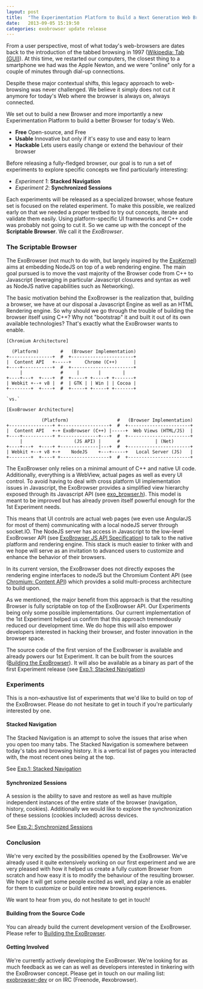 ```yaml
---
layout: post
title:  "The Experimentation Platform to Build a Next Generation Web Browser"
date:   2013-09-05 15:19:50
categories: exobrowser update release
---
```


From a user perspective, most of what today's web-browsers are dates back to the introduction of the tabbed browsing in 1997 ([Wikipedia: Tab (GUI)](http://en.wikipedia.org/wiki/Tab_%28GUI%29)). At this time, we restarted our computers, the closest thing to a smartphone we had was the Apple Newton, and we were "online" only for a couple of minutes through dial-up connections. 

Despite these major contextual shifts, this legacy approach to web-browsing was never challenged. We believe it simply does not cut it anymore for today's Web where the browser is always on, always connected.

We set out to build a new Browser and more importantly a new Experimentation Platform to build a better Browser for today's Web.

- **Free** Open-source, and Free
- **Usable** Innovative but only if it's easy to use and easy to learn
- **Hackable** Lets users easily change or extend the behaviour of their browser

Before releasing a fully-fledged browser, our goal is to run a set of experiments to explore specific concepts we find particularly interesting: 

- *Experiment 1*: **Stacked Navigation**
- *Experiment 2*: **Synchronized Sessions**

Each experiments will be released as a specialized browser, whose feature set is focused on the related experiment. To make this possible, we realized early on that we needed a proper testbed to try out concepts, iterate and validate them easily. Using platform-specific UI frameworks and C++ code was probably not going to cut it. So we came up with the concept of the **Scriptable Browser**. We call it the *ExoBrowser*. 


### The Scriptable Browser

The ExoBrowser (not much to do with, but largely inspired by the [ExoKernel](http://en.wikipedia.org/wiki/Exokernel)) aims at embedding NodeJS on top of a web rendering engine. The main goal pursued is to move the vast majority of the Browser code from C++ to Javascript (leveraging in particular Javascript closures and syntax as well as NodeJS native capabilities such as Networking).

The basic motivation behind the ExoBrowser is the realization that, building a browser, we have at our disposal a Javascript Engine as well as an HTML Rendering engine. So why should we go through the trouble of building the browser itself using C++? Why not "bootstrap" it and built it out of its own available technologies? That's exactly what the ExoBrowser wants to enable.

```
[Chromium Architecture]
  
  (Platform)        #   (Browser Implementation)
+----------------+  #  +-----------------------+
|  Content API   +-----+     Chrome (C++)      |
+----+-----------+  #  +-----------------------+
     |              #     |       |        |
+----+---+  +----+  #  +-----+ +-----+ +-------+
| Webkit +--+ v8 |  #  | GTK | | Win | | Cocoa |
+--------+  +----+  #  +-----+ +-----+ +-------+

`vs.`

[ExoBrowser Architecture]

             (Platform)                  #   (Browser Implementation)
+----------------+ +------------------+  #  +-----------------------+
|  Content API   +-+ ExoBrowser (C++) |-----+  Web Views (HTML/JS)  |
+----+-----------+ +--------------+---+  #  +-----------------------+
     |                   (JS API) |      #             | (Net)      
+----+---+  +----+ +--------------|---+  #  +-----------------------+
| Webkit +--+ v8 +-+    NodeJS    +---+-----+   Local Server (JS)   |
+--------+  +----+ +------------------+  #  +-----------------------+
```

The ExoBrowser only relies on a minimal amount of C++ and native UI code. Additionally, everything is a WebView, actual pages as well as every UI control. To avoid having to deal with cross platform UI  implementation issues in Javascript, the ExoBrowser provides a simplified view hierarchy exposed through its Javascript API (see [exo_browser.h](https://github.com/spolu/exo/blob/master/exo_browser/browser/ui/exo_browser.h)). This model is meant to be improved but has already proven itself powerful enough for the 1st Experiment needs.

This means that UI controls are actual web pages (we even use AngularJS for most of them) communicating with a local nodeJS server through socket.IO. The NodeJS server has access in Javascript to the low-level ExoBrowser API (see [ExoBrowser JS API Specification](https://github.com/spolu/exo/blob/master/API.md)) to talk to the native platform and rendering engine. This stack is much easier to tinker with and we hope will serve as an invitation to advanced users to customize and enhance the behavior of their browsers. 

In its current version, the ExoBrowser does not directly exposes the rendering engine interfaces to nodeJS but the Chromium Content API (see [Chromium: Content API](http://www.chromium.org/developers/content-module/content-api)) which provides a solid multi-process architecture to build upon.

As we mentioned, the major benefit from this approach is that the resulting Browser is fully scriptable on top of the ExoBrowser API. Our Experiments being only some possible implementations. Our current implementation of the 1st Experiment helped us confirm that this approach tremendously reduced our development time. We do hope this will also empower developers interested in hacking their browser, and foster innovation in the browser space.

The source code of the first version of the ExoBrowser is available and already powers our 1st Experiment. It can be built from the sources ([Building the ExoBrowser](https://github.com/spolu/exo_browser/wiki/Building-the-ExoBrowser)). It will also be available as a binary as part of the first Experiment release (see [Exp.1: Stacked Navigation](https://github.com/spolu/exo/wiki/Exp.1:-Stacked-Navigation))

### Experiments

This is a non-exhaustive list of experiments that we'd like to build on top of the ExoBrowser. Please do not hesitate to get in touch if you're particularly interested by one.

#### Stacked Navigation

The Stacked Navigation is an attempt to solve the issues that arise when you open too many tabs. The Stacked Navigation is somewhere between today's tabs and browsing history. It is a vertical list of pages you interacted with, the most recent ones being at the top. 

See [Exp.1: Stacked Navigation](https://github.com/spolu/exo/wiki/Exp.1:-Stacked-Navigation)

#### Synchronized Sessions

A session is the ability to save and restore as well as have multiple independent instances of the entire state of the browser (navigation, history, cookies). Additionally we would like to explore the synchronization of these sessions (cookies included) across devices.

See [Exp.2: Synchronized Sessions](https://github.com/spolu/exo/wiki/Exp.2:-Synchronized-Sessions)

### Conclusion

We're very excited by the possibilities opened by the ExoBrowser. We've already used it quite extensively working on our first experiment and we are very pleased with how it helped us create a fully custom Browser from scratch and how easy it is to modify the behaviour of the resulting browser. We hope it will get some people excited as well, and play a role as enabler for them to customize or build entire new browsing experiences.

We want to hear from you, do not hesitate to get in touch!

#### Building from the Source Code

You can already build the current development version of the ExoBrowser. Please refer to [Building the ExoBrowser](https://github.com/spolu/exo_browser/wiki/Building-the-ExoBrowser).

#### Getting Involved

We're currently actively developing the ExoBrowser. We're looking for as much feedback as we can as well as developers interested in tinkering with the ExoBrowser concept. Please get in touch on our mailing list: [exobrowser-dev](https://groups.google.com/forum/#!forum/exobrowser-dev) or on IRC (Freenode, #exobrowser).

